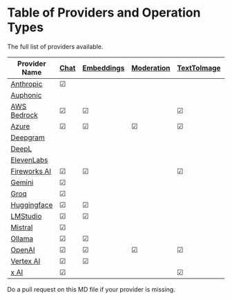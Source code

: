 # Table of Providers and Operation Types

The full list of providers available.

| Provider Name | [Chat](../developers/call_chat.md) | [Embeddings](../developers/call_embeddings.md) | [Moderation](../developers/call_moderation.md) | [TextToImage](../developers/call_text_to_image.md) | [TextToSpeech](../developers/call_text_to_speech.md) | [SpeechToText](../developers/call_speech_to_text.md) | [SpeechToSpeech](../developers/call_speech_to_speech.md) | [AudioToAudio](../developers/call_audio_to_audio.md) | [TranslateText](../developers/call_translate_text.md) | [ImageClassification](../developers/call_image_classification.md) |
| --- | --- | --- | --- | --- | --- | --- | --- | --- | --- | --- |
| [Anthropic](https://www.drupal.org/project/ai_provider_anthropic) | ☑ | | | | | | | | | | |
| [Auphonic](https://www.drupal.org/project/auphonic) | | | | | | | | ☑ | | |
| [AWS Bedrock](https://www.drupal.org/project/ai_provider_aws_bedrock/) | ☑ | ☑ | | ☑ | | | | | |
| [Azure](https://www.drupal.org/project/ai_provider_azure) | ☑ | ☑ | ☑ | ☑ | ☑ | ☑ | | | | | |
| [Deepgram](https://www.drupal.org/project/deepgram) | | | | | ☑ | ☑ |
| [DeepL](https://www.drupal.org/project/ai_provider_deepl) | | | | | | | | | ☑ |  |
| [ElevenLabs](https://www.drupal.org/project/elevenlabs)  | | | | | ☑ | | ☑ |
| [Fireworks AI](https://www.drupal.org/project/fireworksai) | ☑ | ☑ | | ☑ | | |
| [Gemini](https://www.drupal.org/project/gemini_provider) | ☑ | | |
| [Groq](https://www.drupal.org/project/ai_provider_groq) | ☑ | | |
| [Huggingface](https://www.drupal.org/project/ai_provider_huggingface) | ☑ | ☑ | | | | | | | | ☑ |
| [LMStudio](https://www.drupal.org/project/ai_provider_lmstudio) | ☑ | ☑ | |
| [Mistral](https://www.drupal.org/project/ai_provider_mistral) | ☑ |
| [Ollama](https://www.drupal.org/project/ai_provider_ollama) | ☑ | ☑ |
| [OpenAI](https://www.drupal.org/project/ai_provider_openai) | ☑ | ☑ | ☑ | ☑ | ☑ | ☑ |
| [Vertex AI](https://www.drupal.org/project/ai_provider_google_vertex) | ☑ | ☑ |  |  |  |  | | | ☑ | 
| [x AI](https://www.drupal.org/project/ai_provider_x/) | ☑ | | | ☑ |

Do a pull request on this MD file if your provider is missing.

